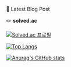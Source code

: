 🤩 Latest Blog Post
  
✏️ <b>solved.ac</b>
  
[![Solved.ac
프로필](http://mazassumnida.wtf/api/v2/generate_badge?boj=harry0558)](https://solved.ac/harry0558)

[![Top Langs](https://github-readme-stats.vercel.app/api/top-langs/?username=SehyunPark)](https://github.com/SehyunPark/github-readme-stats)

[![Anurag's GitHub stats](https://github-readme-stats.vercel.app/api?username=SehyunPark)](https://github.com/SehyunPark/github-readme-stats)

</div>
